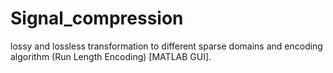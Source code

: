 # Signal_compression
 lossy and lossless transformation to different sparse domains and encoding algorithm (Run Length Encoding) [MATLAB GUI]. 

